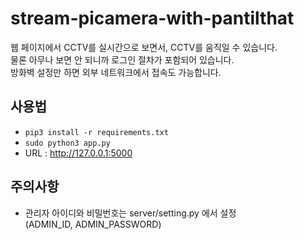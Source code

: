 # stream-picamera-with-pantilthat
웹 페이지에서 CCTV를 실시간으로 보면서, CCTV를 움직일 수 있습니다.  
물론 아무나 보면 안 되니까 로그인 절차가 포함되어 있습니다.  
방화벽 설정만 하면 외부 네트워크에서 접속도 가능합니다.

## 사용법
- `pip3 install -r requirements.txt`
- `sudo python3 app.py`
- URL : http://127.0.0.1:5000

## 주의사항
- 관리자 아이디와 비밀번호는 server/setting.py 에서 설정<br/>
(ADMIN_ID, ADMIN_PASSWORD)

